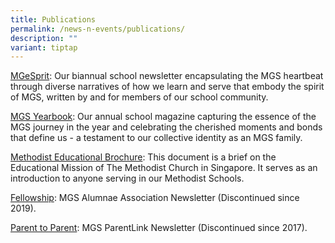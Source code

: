 ```yaml
---
title: Publications
permalink: /news-n-events/publications/
description: ""
variant: tiptap
---
```

<p><a href="https://drive.google.com/drive/folders/1BVg9mtfmCnEpBP_IUkV87lHZ9IGeqI6y?usp=sharing" rel="noopener noreferrer nofollow" target="_blank">MGeSprit</a>:&nbsp;Our
biannual school newsletter encapsulating the MGS heartbeat through diverse
narratives of how we learn and serve that embody the spirit of MGS, written
by and for members of our school community.</p>
<p><a href="https://drive.google.com/file/d/1Sk1I2fZG0MWSGY3CvUDXl2oSGjE96go1/view?usp=drive_link" rel="noopener noreferrer nofollow" target="_blank">MGS Yearbook</a>:
Our annual school magazine capturing the essence of the MGS journey in
the year and celebrating the cherished moments and bonds that define us
- a testament to our collective identity as an MGS family.</p>
<p><a href="https://drive.google.com/file/d/1FeIvsCiJWkjUL4XWbC6Lgb7inKpcKSQ-/view" rel="noopener noreferrer nofollow" target="_blank">Methodist Educational Brochure</a>:&nbsp;This
document is a brief on the Educational Mission of The Methodist Church
in Singapore. It serves as an introduction to anyone serving in our Methodist
Schools.</p>
<p><a href="https://drive.google.com/drive/folders/1xdqViZh2MGoXBva5c1Z5bMvEKShi5l_1?usp=sharing" rel="noopener noreferrer nofollow" target="_blank">Fellowship</a>:&nbsp;MGS
Alumnae Association&nbsp;Newsletter&nbsp;(Discontinued since 2019).</p>
<p><a href="https://drive.google.com/drive/folders/12rTK4ptv5TiQf8XPYzKJT-eT1QBJjf1p?usp=sharing" rel="noopener noreferrer nofollow" target="_blank">Parent to Parent</a>:
MGS ParentLink Newsletter (Discontinued since 2017).</p>